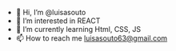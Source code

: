 - 👋 Hi, I’m @luisasouto
- 👀 I’m interested in REACT
- 🌱 I’m currently learning Html, CSS, JS
- 📫 How to reach me luisasouto63@gmail.com

<!---
luisasouto/luisasouto is a ✨ special ✨ repository because its `README.md` (this file) appears on your GitHub profile.
You can click the Preview link to take a look at your changes.
--->
